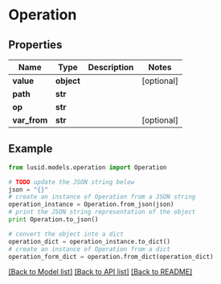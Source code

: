 # Operation


## Properties
Name | Type | Description | Notes
------------ | ------------- | ------------- | -------------
**value** | **object** |  | [optional] 
**path** | **str** |  | 
**op** | **str** |  | 
**var_from** | **str** |  | [optional] 

## Example

```python
from lusid.models.operation import Operation

# TODO update the JSON string below
json = "{}"
# create an instance of Operation from a JSON string
operation_instance = Operation.from_json(json)
# print the JSON string representation of the object
print Operation.to_json()

# convert the object into a dict
operation_dict = operation_instance.to_dict()
# create an instance of Operation from a dict
operation_form_dict = operation.from_dict(operation_dict)
```
[[Back to Model list]](../README.md#documentation-for-models) [[Back to API list]](../README.md#documentation-for-api-endpoints) [[Back to README]](../README.md)


